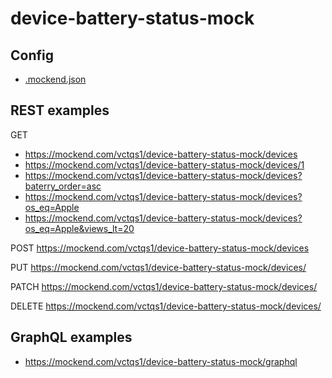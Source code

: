 # device-battery-status-mock

## Config

- [.mockend.json](.mockend.json)

## REST examples

GET
- https://mockend.com/vctqs1/device-battery-status-mock/devices
- https://mockend.com/vctqs1/device-battery-status-mock/devices/1
- https://mockend.com/vctqs1/device-battery-status-mock/devices?baterry_order=asc
- https://mockend.com/vctqs1/device-battery-status-mock/devices?os_eq=Apple
- https://mockend.com/vctqs1/device-battery-status-mock/devices?os_eq=Apple&views_lt=20


POST   https://mockend.com/vctqs1/device-battery-status-mock/devices

PUT    https://mockend.com/vctqs1/device-battery-status-mock/devices/<id>
  
PATCH  https://mockend.com/vctqs1/device-battery-status-mock/devices/<id>
  
DELETE https://mockend.com/vctqs1/device-battery-status-mock/devices/<id>




## GraphQL examples

- https://mockend.com/vctqs1/device-battery-status-mock/graphql
